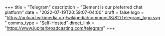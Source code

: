 +++
title = "Telegram"
description = "Element is our preferred chat platform"
date = "2022-07-19T20:59:07-04:00"
draft = false
logo = "https://upload.wikimedia.org/wikipedia/commons/8/82/Telegram_logo.svg"
comms_type = "Self-Hosted"
direct_link = "https://www.jupiterbroadcasting.com/telegram"
+++
